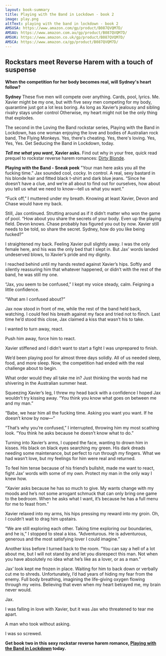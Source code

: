 ```yaml
---
layout: book-summary
title: Playing with the Band in Lockdown - book 2
image: play.png
altText: playing with the band in lockdown - book 2
AMSUSA: https://www.amazon.com/gp/product/B087QVQM7D/
AMSAU: https://www.amazon.com.au/gp/product/B087QVQM7D/
AMSUK: https://www.amazon.co.uk/gp/product/B087QVQM7D/
AMSCA: https://www.amazon.ca/gp/product/B087QVQM7D/
---
```


## Rockstars meet Reverse Harem with a touch of suspense

**When the competition for her body becomes real, will Sydney's heart follow?**

**Sydney**
These five men will compete over anything. Cards, pool, lyrics. Me.
Xavier might be my one, but with five sexy men competing for my body, quarantine just got a lot less boring.
As long as Xavier’s jealousy and sibling rivalry stays under control Otherwise, my heart might not be the only thing that explodes.

The second in the Loving the Band rockstar series, Playing with the Band in Lockdown, has one woman enjoying the love and bodies of Australian rock band, The Flying Monkeys.
Yes, there's cheating.
Yes, there's loving.
Yes, Yes, Yes. Get Seducing the Band in Lockdown, today.

**_Tell me what you want_, Xavier asks.** Find out why in your free, quick read prequel to rockstar reverse harem romances: [Dirty Blonde](https://dl.bookfunnel.com/87mn2uvtd1/ "Dirty Blonde").

**Playing with the Band - Sneak peek**
"Your man here asks you all the fucking time.” Jax sounded cool, cocky. In control. A real, sexy bastard in his blonde hair and fitted black t-shirt and dark blue jeans. “Since he doesn’t have a clue, and we’re all about to find out for ourselves, how about you tell us what we need to know—tell us what you want.”

“Fuck off,” I muttered under my breath. Knowing at least Xavier, Devon and Chase would have my back. 

Still, Jax continued. Strutting around as if it didn’t matter who won the game of pool. “How about you share the secrets of your body. Even up the playing field. Devon knows. Chase probably has figured you out by now. Xavier still needs to be told, so share the secret. Sydney, how do you like being fucked?”

I straightened my back. Feeling Xavier pull slightly away. I was the only female here, and his was the only bed that I slept in. But Jax’ words landed undeserved blows, to Xavier’s pride and my dignity. 

I reached behind until my hands rested against Xavier’s hips. Softly and silently reassuring him that whatever happened, or didn’t with the rest of the band, he was still my one. 

“Jax, you seem to be confused,” I kept my voice steady, calm. Feigning a little confidence.

“What am I confused about?” 

Jax now stood in front of me, while the rest of the band held back, watching. I could feel his breath against my face and tried not to flinch. Last time he’d stood this close, Jax claimed a kiss that wasn’t his to take.

I wanted to turn away, react. 

Push him away, force him to react.

Xavier stiffened and I didn’t want to start a fight I was unprepared to finish.

We’d been playing pool for almost three days solidly. All of us needed sleep, food, and more sleep. Now, the competition had ended with the real challenge about to begin.

What order would they all take me in? Just thinking the words had me shivering in the Australian summer heat. 

Squeezing Xavier’s leg, I threw my head back with a confidence I hoped Jax wouldn’t try kissing away. “You think you know what goes on between me and my man.”

“Babe, we hear him all the fucking time. Asking you want you want. If he doesn’t know by now—”

“That’s why you’re confused,” I interrupted, throwing him my most scathing look. “You think he asks because he doesn’t know what to do.”

Turning into Xavier’s arms, I cupped the face, wanting to drown him in kisses. His black on black eyes searching my green. His dark dreads needing some maintenance, but perfect to run through my fingers. What we had wasn’t love, but my feelings for him were real and returned.

To feel him tense because of his friend’s bullshit, made me want to react, fight Jax’ words with some of my own. Protect my man in the only way I knew how. 

“Xavier asks because he has so much to give. My wants change with my moods and he’s not some arrogant schmuck that can only bring one game to the bedroom. When he asks what I want, it’s because he has a full menu for me to feast from.”

Xavier relaxed into my arms, his hips pressing my reward into my groin. Oh, I couldn’t wait to drag him upstairs.

“We are still exploring each other. Taking time exploring our boundaries, and he is,” I stopped to steal a kiss. “Adventurous. He is adventurous, generous and the most satisfying lover I could imagine.”

Another kiss before I turned back to the room. “You can say a hell of a lot about me, but I will not stand by and let you disrespect this man. Not when you have absolutely no idea what he’s like as a lover, or as a man.”

Jax’ look kept me frozen in place. Waiting for him to back down or verbally cut me to shreds. Unfortunately, I’d had years of hiding my fear from the enemy. Full body breathing, imagining the life-giving oxygen flowing through my veins. Believing that even when my heart betrayed me, my brain never would.

Jax. 

I was falling in love with Xavier, but it was Jax who threatened to tear me apart. 

A man who took without asking.

I was so screwed.

**Get book two in this sexy rockstar reverse harem romance, [Playing with the Band in Lockdown](https://www.amazon.com/gp/product/B087QVQM7D/ "Playing with the Band in Lockdown") today.**